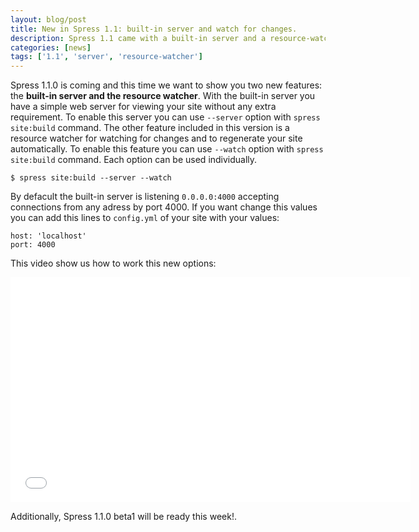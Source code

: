 ```yaml
---
layout: blog/post
title: New in Spress 1.1: built-in server and watch for changes.
description: Spress 1.1 came with a built-in server and a resource-watcher
categories: [news]
tags: ['1.1', 'server', 'resource-watcher']
---
```

Spress 1.1.0 is coming and this time we want to show you two new features:
the **built-in server and the resource watcher**. With the built-in server you 
have a simple web server for viewing your site without any extra requirement.
To enable this server you can use `--server` option with `spress site:build` command.
The other feature included in this version is a resource watcher for watching for
changes and to regenerate your site automatically. To enable this feature you can
use `--watch` option with `spress site:build` command. Each option can be used individually.

```
$ spress site:build --server --watch
```
By defacult the built-in server is listening `0.0.0.0:4000` accepting connections from any adress
by port 4000. If you want change this values you can add this lines to `config.yml` of your site
with your values:

```
host: 'localhost'
port: 4000
```

This video show us how to work this new options:

<iframe width="640" height="360" src="//www.youtube.com/embed/-cRgJEH7ZDc?rel=0" frameborder="0" allowfullscreen></iframe>

Additionally, Spress 1.1.0 beta1 will be ready this week!.